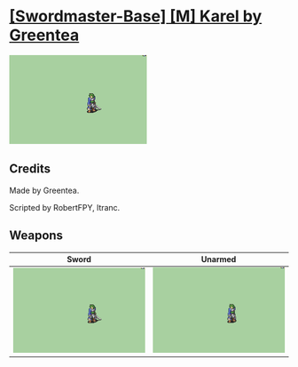 # [\[Swordmaster-Base\] \[M\] Karel by Greentea](./)

<img src="./1.%20Sword/Sword_000.png" alt="[Swordmaster-Base] [M] Karel by Greentea standing" />

## Credits

Made by Greentea. 

Scripted by RobertFPY, ltranc.

## Weapons


|Sword |Unarmed |
|  :---: | :---: |
| <img alt="Sword animation" src="./1.%20Sword/Sword.gif" /> | <img alt="Unarmed animation" src="./8.%20Unarmed/Unarmed.gif" /> |
